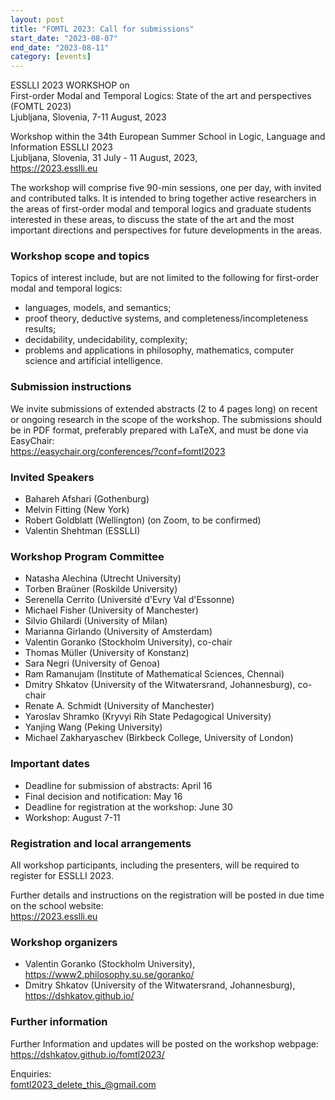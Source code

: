 ```yaml
---
layout: post
title: "FOMTL 2023: Call for submissions"
start_date: "2023-08-07"
end_date: "2023-08-11"
category: [events]
---
```

ESSLLI 2023 WORKSHOP on  
First-order Modal and Temporal Logics: State of the art and perspectives (FOMTL
2023)  
Ljubljana, Slovenia, 7-11 August, 2023

Workshop within the 34th European Summer School in Logic, Language and
Information ESSLLI 2023  
Ljubljana, Slovenia, 31 July - 11 August, 2023,  
<https://2023.esslli.eu>

The workshop will comprise five 90-min sessions, one per day, with invited and
contributed talks. It is intended to bring together active researchers in the
areas of first-order modal and temporal logics and graduate students interested
in these areas, to discuss the state of the art and the most important
directions and perspectives for future developments in the areas.

### Workshop scope and topics
Topics of interest include, but are not limited to the following for first-order
modal and temporal logics:
- languages, models, and semantics;
- proof theory, deductive systems, and completeness/incompleteness results;
- decidability, undecidability, complexity;
- problems and applications in philosophy, mathematics, computer science and
  artificial intelligence.

### Submission instructions
We invite submissions of extended abstracts (2 to 4 pages long) on recent or
ongoing research in the scope of the workshop. The submissions should be in PDF
format, preferably prepared with LaTeX, and must be done via EasyChair:  
<https://easychair.org/conferences/?conf=fomtl2023>

### Invited Speakers
- Bahareh Afshari (Gothenburg)
- Melvin Fitting (New York)
- Robert Goldblatt (Wellington) (on Zoom, to be confirmed)
- Valentin Shehtman (ESSLLI)

### Workshop Program Committee
- Natasha Alechina (Utrecht University)
- Torben Braüner (Roskilde University)
- Serenella Cerrito (Université d'Evry Val d'Essonne)
- Michael Fisher (University of Manchester)
- Silvio Ghilardi (University of Milan)
- Marianna Girlando (University of Amsterdam)
- Valentin Goranko (Stockholm University), co-chair
- Thomas Müller (University of Konstanz)
- Sara Negri (University of Genoa)
- Ram Ramanujam (Institute of Mathematical Sciences, Chennai)
- Dmitry Shkatov (University of the Witwatersrand, Johannesburg), co-chair
- Renate A. Schmidt (University of Manchester)
- Yaroslav Shramko (Kryvyi Rih State Pedagogical University)
- Yanjing  Wang (Peking University)
- Michael Zakharyaschev (Birkbeck College, University of London)

### Important dates
- Deadline for submission of abstracts: April 16
- Final decision and notification: May 16
- Deadline for registration at the workshop: June 30
- Workshop: August 7-11

### Registration and local arrangements
All workshop participants, including the presenters, will be required to
register for ESSLLI 2023.

Further details and instructions on the registration will be posted in due time
on the school website:  
<https://2023.esslli.eu>

### Workshop organizers
- Valentin Goranko (Stockholm University),  
  <https://www2.philosophy.su.se/goranko/>
- Dmitry Shkatov (University of the Witwatersrand, Johannesburg),  
  <https://dshkatov.github.io/>

### Further information
Further Information and updates will be posted on the workshop webpage:  
<https://dshkatov.github.io/fomtl2023/>

Enquiries:  
<fomtl2023_delete_this_@gmail.com>
